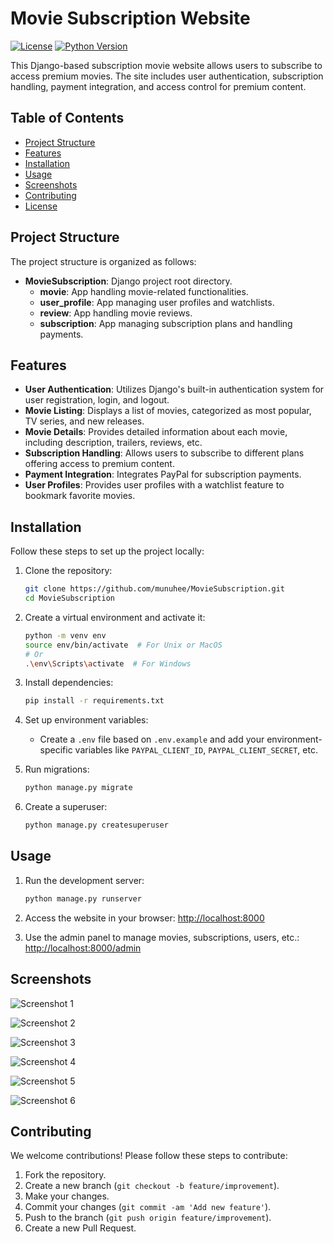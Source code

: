 # Movie Subscription Website

[![License](https://img.shields.io/badge/License-Apache-blue.svg)](https://opensource.org/licenses/Apache-2.0)
[![Python Version](https://img.shields.io/badge/Python-3.10-green)](https://www.python.org/downloads/)

This Django-based subscription movie website allows users to subscribe to access premium movies. The site includes user authentication, subscription handling, payment integration, and access control for premium content.

## Table of Contents

- [Project Structure](#project-structure)
- [Features](#features)
- [Installation](#installation)
- [Usage](#usage)
- [Screenshots](#screenshots)
- [Contributing](#contributing)
- [License](#license)

## Project Structure

The project structure is organized as follows:

- **MovieSubscription**: Django project root directory.
  - **movie**: App handling movie-related functionalities.
  - **user_profile**: App managing user profiles and watchlists.
  - **review**: App handling movie reviews.
  - **subscription**: App managing subscription plans and handling payments.

## Features

- **User Authentication**: Utilizes Django's built-in authentication system for user registration, login, and logout.
- **Movie Listing**: Displays a list of movies, categorized as most popular, TV series, and new releases.
- **Movie Details**: Provides detailed information about each movie, including description, trailers, reviews, etc.
- **Subscription Handling**: Allows users to subscribe to different plans offering access to premium content.
- **Payment Integration**: Integrates PayPal for subscription payments.
- **User Profiles**: Provides user profiles with a watchlist feature to bookmark favorite movies.

## Installation

Follow these steps to set up the project locally:

1. Clone the repository:
   ```bash
   git clone https://github.com/munuhee/MovieSubscription.git
   cd MovieSubscription
   ```

2. Create a virtual environment and activate it:
   ```bash
   python -m venv env
   source env/bin/activate  # For Unix or MacOS
   # Or
   .\env\Scripts\activate  # For Windows
   ```

3. Install dependencies:
   ```bash
   pip install -r requirements.txt
   ```

4. Set up environment variables:
   - Create a `.env` file based on `.env.example` and add your environment-specific variables like `PAYPAL_CLIENT_ID`, `PAYPAL_CLIENT_SECRET`, etc.

5. Run migrations:
   ```bash
   python manage.py migrate
   ```

6. Create a superuser:
   ```bash
   python manage.py createsuperuser
   ```

## Usage

1. Run the development server:
   ```bash
   python manage.py runserver
   ```

2. Access the website in your browser: [http://localhost:8000](http://localhost:8000)

3. Use the admin panel to manage movies, subscriptions, users, etc.: [http://localhost:8000/admin](http://localhost:8000/admin)

## Screenshots

![Screenshot 1](https://res.cloudinary.com/murste/image/upload/v1703865962/1_dway3u.png)

![Screenshot 2](https://res.cloudinary.com/murste/image/upload/v1703865998/2_npt7bt.png)

![Screenshot 3](https://res.cloudinary.com/murste/image/upload/v1703865995/3_txpykr.png)

![Screenshot 4](https://res.cloudinary.com/murste/image/upload/v1703865990/4_eybqij.png)

![Screenshot 5](https://res.cloudinary.com/murste/image/upload/v1703865994/5_bsnbts.png)

![Screenshot 6](https://res.cloudinary.com/murste/image/upload/v1703865989/6_xb7mbz.png)

## Contributing

We welcome contributions! Please follow these steps to contribute:

1. Fork the repository.
2. Create a new branch (`git checkout -b feature/improvement`).
3. Make your changes.
4. Commit your changes (`git commit -am 'Add new feature'`).
5. Push to the branch (`git push origin feature/improvement`).
6. Create a new Pull Request.
